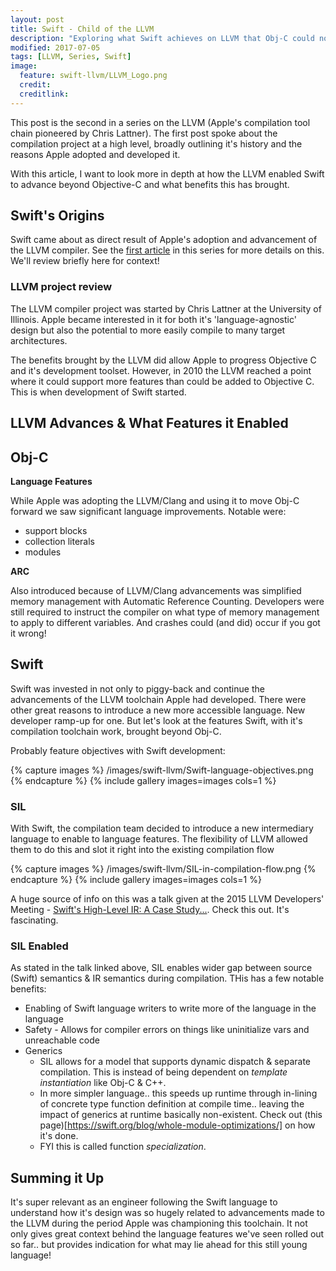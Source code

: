 ```yaml
---
layout: post
title: Swift - Child of the LLVM
description: "Exploring what Swift achieves on LLVM that Obj-C could not."
modified: 2017-07-05
tags: [LLVM, Series, Swift]
image:
  feature: swift-llvm/LLVM_Logo.png
  credit: 
  creditlink: 
---
```


This post is the second in a series on the LLVM (Apple's compilation tool chain pioneered by Chris Lattner). The first post spoke about the compilation project at a high level, broadly outlining it's history and the reasons Apple adopted and developed it.

With this article, I want to look more in depth at how the LLVM enabled Swift to advance beyond Objective-C and what benefits this has brought.

## Swift's Origins

Swift came about as direct result of Apple's adoption and advancement of the LLVM compiler. See the [first article](http://yaunch.io/llvm-introduction/) in this series for more details on this. We'll review briefly here for context!

### LLVM project review

The LLVM compiler project was started by Chris Lattner at the University of Illinois. Apple became interested in it for both it's 'language-agnostic' design but also the potential to more easily compile to many target architectures. 

The benefits brought by the LLVM did allow Apple to progress Objective C and it's development toolset. However, in 2010 the LLVM reached a point where it could support more features than could be added to Objective C. This is when development of Swift started.

## LLVM Advances & What Features it Enabled


## Obj-C

__Language Features__

While Apple was adopting the LLVM/Clang and using it to move Obj-C forward we saw significant language improvements. Notable were:
* support blocks
* collection literals
* modules

__ARC__

Also introduced because of LLVM/Clang advancements was simplified memory management with Automatic Reference Counting. Developers were still required to instruct the compiler on what type of memory management to apply to different variables. And crashes could (and did) occur if you got it wrong!

## Swift

Swift was invested in not only to piggy-back and continue the advancements of the LLVM toolchain Apple had developed. There were other great reasons to introduce a new more accessible language. New developer ramp-up for one. But let's look at the features Swift, with it's compilation toolchain work, brought beyond Obj-C.

Probably feature objectives with Swift development:

{% capture images %}
	/images/swift-llvm/Swift-language-objectives.png
{% endcapture %}
{% include gallery images=images cols=1 %}

### SIL 

With Swift, the compilation team decided to introduce a new intermediary language to enable to language features. The flexibility of LLVM allowed them to do this and slot it right into the existing compilation flow

{% capture images %}
	/images/swift-llvm/SIL-in-compilation-flow.png
{% endcapture %}
{% include gallery images=images cols=1 %}

A huge source of info on this was a talk given at the 2015 LLVM Developers' Meeting - [Swift's High-Level IR: A Case Study...](https://www.youtube.com/watch?v=Ntj8ab-5cvE). Check this out. It's fascinating.

### SIL Enabled

As stated in the talk linked above, SIL enables wider gap between source (Swift) semantics & IR semantics during compilation. THis has a few notable benefits:

* Enabling of Swift language writers to write more of the language in the language
* Safety - Allows for compiler errors on things like uninitialize vars and unreachable code
* Generics
	* SIL allows for a model that supports dynamic dispatch & separate compilation. This is instead of being dependent on _template instantiation_ like Obj-C & C++. 
	* In more simpler language.. this speeds up runtime through in-lining of concrete type function definition at compile time.. leaving the impact of generics at runtime basically non-existent. Check out (this page)[https://swift.org/blog/whole-module-optimizations/] on how it's done.
	* FYI this is called function _specialization_. 

## Summing it Up

It's super relevant as an engineer following the Swift language to understand how it's design was so hugely related to advancements made to the LLVM during the period Apple was championing this toolchain. It not only gives great context behind the language features we've seen rolled out so far.. but provides indication for what may lie ahead for this still young language!





